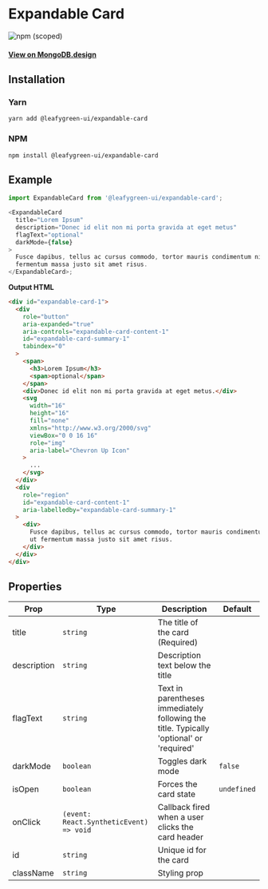 # Expandable Card

![npm (scoped)](https://img.shields.io/npm/v/@leafygreen-ui/expandable-card.svg)

#### [View on MongoDB.design](https://www.mongodb.design/component/expandable-card/example/)

## Installation

### Yarn

```shell
yarn add @leafygreen-ui/expandable-card
```

### NPM

```shell
npm install @leafygreen-ui/expandable-card
```

## Example

```js
import ExpandableCard from '@leafygreen-ui/expandable-card';

<ExpandableCard
  title="Lorem Ipsum"
  description="Donec id elit non mi porta gravida at eget metus"
  flagText="optional"
  darkMode={false}
>
  Fusce dapibus, tellus ac cursus commodo, tortor mauris condimentum nibh, ut
  fermentum massa justo sit amet risus.
</ExpandableCard>;
```

**Output HTML**

```html
<div id="expandable-card-1">
  <div
    role="button"
    aria-expanded="true"
    aria-controls="expandable-card-content-1"
    id="expandable-card-summary-1"
    tabindex="0"
  >
    <span>
      <h3>Lorem Ipsum</h3>
      <span>optional</span>
    </span>
    <div>Donec id elit non mi porta gravida at eget metus.</div>
    <svg
      width="16"
      height="16"
      fill="none"
      xmlns="http://www.w3.org/2000/svg"
      viewBox="0 0 16 16"
      role="img"
      aria-label="Chevron Up Icon"
    >
      ...
    </svg>
  </div>
  <div
    role="region"
    id="expandable-card-content-1"
    aria-labelledby="expandable-card-summary-1"
  >
    <div>
      Fusce dapibus, tellus ac cursus commodo, tortor mauris condimentum nibh,
      ut fermentum massa justo sit amet risus.
    </div>
  </div>
</div>
```

## Properties

| Prop        | Type                                    | Description                                                                             | Default     |
| ----------- | --------------------------------------- | --------------------------------------------------------------------------------------- | ----------- |
| title       | `string`                                | The title of the card (Required)                                                        |             |
| description | `string`                                | Description text below the title                                                        |             |
| flagText    | `string`                                | Text in parentheses immediately following the title. Typically 'optional' or 'required' |             |
| darkMode    | `boolean`                               | Toggles dark mode                                                                       | `false`     |
| isOpen      | `boolean`                               | Forces the card state                                                                   | `undefined` |
| onClick     | `(event: React.SyntheticEvent) => void` | Callback fired when a user clicks the card header                                       |             |
| id          | `string`                                | Unique id for the card                                                                  |             |
| className   | `string`                                | Styling prop                                                                            |             |
